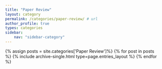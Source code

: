 ```yaml
---
title: "Paper Review"
layout: category
permalink: /categories/paper-review/ # url
author_profile: true
types: categories
sidebar:
    nav: "sidebar-category"
---
```


{% assign posts = site.categories['Paper Review']%}
{% for post in posts %}
  {% include archive-single.html type=page.entries_layout %}
{% endfor %}
